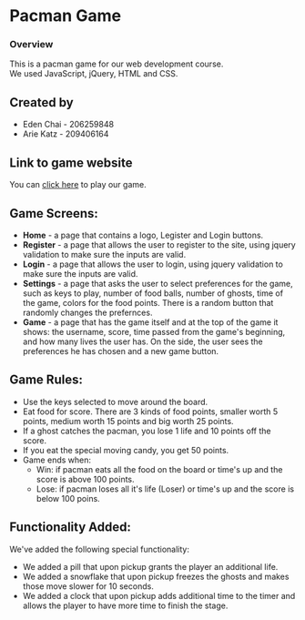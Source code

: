 # Pacman Game
### Overview
This is a pacman game for our web development course.<br>
We used JavaScript, jQuery, HTML and CSS.

## Created by
* Eden Chai - 206259848<br>
* Arie Katz - 209406164

## Link to game website
You can [click here](https://edenchai.github.io/Pacman-Game/) to play our game.

## Game Screens:
* **Home** - a page that contains a logo, Legister and Login buttons.
* **Register** - a page that allows the user to register to the site, using jquery validation to make sure the inputs are valid.
* **Login** - a page that allows the user to login, using jquery validation to make sure the inputs are valid.
* **Settings** - a page that asks the user to select preferences for the game, such as keys to play, number of food balls, number of ghosts, time of the game, colors for the food points. There is a random button that randomly changes the prefernces.
* **Game** - a page that has the game itself and at the top of the game it shows: the username, score, time passed from the game's beginning, and how many lives the user has. On the side, the user sees the preferences he has chosen and a new game button.

## Game Rules:
* Use the keys selected to move around the board.
* Eat food for score. There are 3 kinds of food points, smaller worth 5 points, medium worth 15 points and big worth 25 points.
* If a ghost catches the pacman, you lose 1 life and 10 points off the score.
* If you eat the special moving candy, you get 50 points.
* Game ends when:
    * Win: if pacman eats all the food on the board or time's up and the score is above 100 points.
    * Lose: if pacman loses all it's life (Loser) or time's up and the score is below 100 poins.

## Functionality Added:
We've added the following special functionality:
* We added a pill that upon pickup grants the player an additional life.
* We added a snowflake that upon pickup freezes the ghosts and makes those move slower for 10 seconds.
* We added a clock that upon pickup adds additional time to the timer and allows the player to have more time to finish the stage.

